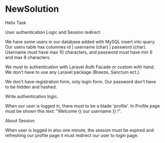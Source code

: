 # NewSolution
Helix Task


User authentication Logic and Session redirect

We have some users in our database added with MySQL insert into query.
Our users table has columnes id | username (char) | password (char).
Username must have max 10 characters, and password must have min 6 and max 8 characters.

We must to authentication with Laravel Auth Facade or custom with hand.
We don't have to use any Laravel package (Breeze, Sanctum ect.).

We don't have registration form, only login form.
Our password don't have to be hidden and hashed.

Write authentication logic.

When our user is logged in, there must to be a blade 'profile'.
In Profile page must be shown this text: "Welcome {{ our username }} !".


About Session

When user is logged in also one minute, the session must be expired and refreshing our profile page it must redirect our user to login page.

